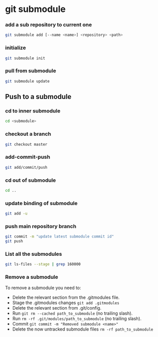 # git submodule

### add a sub repository to current one

```bash
git submodule add [--name <name>] <repository> <path>
```

### initialize

```bash
git submodule init
```

### pull from submodule

```bash
git submodule update
```

## Push to a submodule

### cd to inner submodule

```bash
cd <submodule>
```

### checkout a branch

```bash
git checkout master
```

### add-commit-push

```bash
git add/commit/push
```

### cd out of submodule

```bash
cd ..
```

### update binding of submodule

```bash
git add -u
```

### push main repository branch

```bash
git commit -m "update latest submodule commit id"
git push
```

### List all the submodules

```bash
git ls-files --stage | grep 160000
```

### Remove a submodule

To remove a submodule you need to:

- Delete the relevant section from the .gitmodules file.
- Stage the .gitmodules changes `git add .gitmodules`
- Delete the relevant section from .git/config.
- Run `git rm --cached path_to_submodule` (no trailing slash).
- Run `rm -rf .git/modules/path_to_submodule` (no trailing slash).
- Commit `git commit -m "Removed submodule <name>"`
- Delete the now untracked submodule files `rm -rf path_to_submodule`
